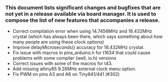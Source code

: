 ### This document lists significant changes and bugfixes that are not yet in a release available via board manager. It is used to compose the list of new features that accompanies a release.

* Correct compilation error when using 14.7456MHz and 18.432MHz crystal (which has always been there, which says something about how many people are using these clock options)
* Improve delayMicroseconds() accuracy for 18.432MHz crystal.
* Fix issue with macros in pins_arduino.h for t1634 that could cause problems with some compiler (well, io.h) versions
* Correct issues with some of the macros for t43.
* Add missing attiny85 9.26MHz external clock menu option.
* Fix PWM on pins A3 and A6 on Tiny841/441 (#302)
